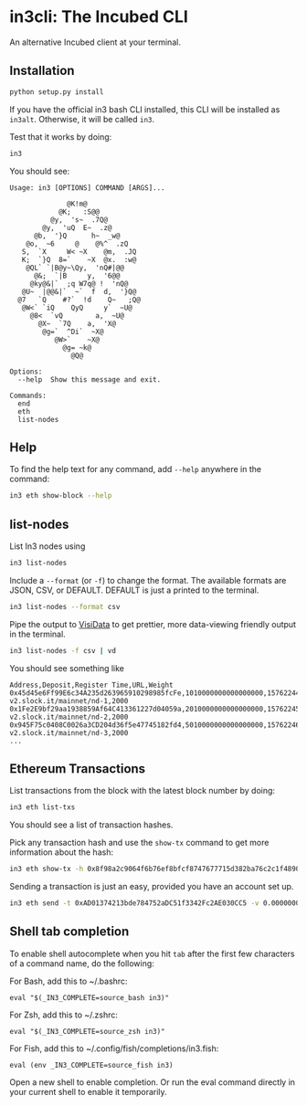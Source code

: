 # in3cli:  The Incubed CLI

An alternative Incubed client at your terminal.

## Installation

```bash
python setup.py install
```

If you have the official in3 bash CLI installed, this CLI will be installed as `in3alt`.
Otherwise, it will be called `in3`.

Test that it works by doing:

```bash
in3
```

You should see:

```
Usage: in3 [OPTIONS] COMMAND [ARGS]...

              @K!m@
            @K;   :S@@
          @y,  's~  .7Q@
        @y,  'uQ  E~  .z@
      @b,  '}Q      h~  _w@
    @o,  ~6     @    @%^  .zQ
   S,  `X     W< ~X    @m,  .JQ
   K;  `}Q  8=`    ~X  @x.  :w@
    @QL` `|B@y~\Qy,  'nQ#|@@
      @&;  `|B     y,  '6@@
     @ky@&|`  ;q W7q@ !  'nQ@
   @U~  |@@&|`  ~`  f  d,  '}Q@
  @7   `Q    #?`  !d    Q~   ;Q@
   @W<` `iQ    QyQ     y`  ~U@
     @8<  `vQ        a,  ~U@
       @X~  `7Q    a,  'X@
        @g=`  ^Di`  ~X@
           @W>`    ~X@
             @g= ~k@
               @Q@

Options:
  --help  Show this message and exit.

Commands:
  end
  eth
  list-nodes
```

## Help

To find the help text for any command, add `--help` anywhere in the command:

```bash
in3 eth show-block --help
```

## list-nodes

List In3 nodes using 

```bash
in3 list-nodes
```

Include a `--format` (or `-f`) to change the format. The available formats are JSON, CSV, or DEFAULT. DEFAULT is just a 
printed to the terminal.

```bash
in3 list-nodes --format csv
```

Pipe the output to [VisiData](https://www.visidata.org/) to get prettier, more data-viewing friendly output in the terminal.

```bash
in3 list-nodes -f csv | vd
```

You should see something like 

```
Address,Deposit,Register Time,URL,Weight
0x45d45e6Ff99E6c34A235d263965910298985fcFe,1010000000000000000,1576224418,https://in3-v2.slock.it/mainnet/nd-1,2000
0x1Fe2E9bf29aa1938859Af64C413361227d04059a,2010000000000000000,1576224531,https://in3-v2.slock.it/mainnet/nd-2,2000
0x945F75c0408C0026a3CD204d36f5e47745182fd4,5010000000000000000,1576224604,https://in3-v2.slock.it/mainnet/nd-3,2000
...
```

## Ethereum Transactions

List transactions from the block with the latest block number by doing:

```bash
in3 eth list-txs
```

You should see a list of transaction hashes.

Pick any transaction hash and use the `show-tx` command to get more information about the hash:

```bash
in3 eth show-tx -h 0x8f98a2c9064f6b76ef8bfcf8747677715d382ba76c2c1f4890ac4a917097a937
```

Sending a transaction is just an easy, provided you have an account set up.

```bash
in3 eth send -t 0xAD01374213bde784752aDC51f3342Fc2AE030CC5 -v 0.000000001463926659
```

## Shell tab completion

To enable shell autocomplete when you hit `tab` after the first few characters of a command name, do the following:

For Bash, add this to ~/.bashrc:

```
eval "$(_IN3_COMPLETE=source_bash in3)"
```

For Zsh, add this to ~/.zshrc:

```
eval "$(_IN3_COMPLETE=source_zsh in3)"
```

For Fish, add this to ~/.config/fish/completions/in3.fish:

```
eval (env _IN3_COMPLETE=source_fish in3)
```

Open a new shell to enable completion. Or run the eval command directly in your current shell to enable it temporarily.
